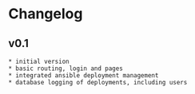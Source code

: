 # Changelog

## v0.1
    
    * initial version
    * basic routing, login and pages
    * integrated ansible deployment management
    * database logging of deployments, including users
    
